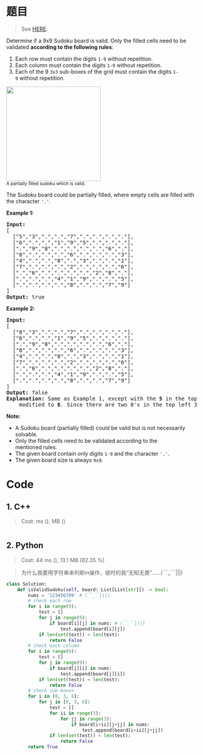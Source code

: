 # 题目

> See [HERE](https://leetcode.com/problems/valid-sudoku/).

<div><p>Determine if a&nbsp;9x9 Sudoku board&nbsp;is valid.&nbsp;Only the filled cells need to be validated&nbsp;<strong>according to the following rules</strong>:</p>

<ol>
	<li>Each row&nbsp;must contain the&nbsp;digits&nbsp;<code>1-9</code> without repetition.</li>
	<li>Each column must contain the digits&nbsp;<code>1-9</code>&nbsp;without repetition.</li>
	<li>Each of the 9 <code>3x3</code> sub-boxes of the grid must contain the digits&nbsp;<code>1-9</code>&nbsp;without repetition.</li>
</ol>

<p><img src="https://upload.wikimedia.org/wikipedia/commons/thumb/f/ff/Sudoku-by-L2G-20050714.svg/250px-Sudoku-by-L2G-20050714.svg.png" style="height:250px; width:250px"><br>
<small>A partially filled sudoku which is valid.</small></p>

<p>The Sudoku board could be partially filled, where empty cells are filled with the character <code>'.'</code>.</p>

<p><strong>Example 1:</strong></p>

<pre><strong>Input:</strong>
[
  ["5","3",".",".","7",".",".",".","."],
  ["6",".",".","1","9","5",".",".","."],
  [".","9","8",".",".",".",".","6","."],
  ["8",".",".",".","6",".",".",".","3"],
  ["4",".",".","8",".","3",".",".","1"],
  ["7",".",".",".","2",".",".",".","6"],
  [".","6",".",".",".",".","2","8","."],
  [".",".",".","4","1","9",".",".","5"],
  [".",".",".",".","8",".",".","7","9"]
]
<strong>Output:</strong> true
</pre>

<p><strong>Example 2:</strong></p>

<pre><strong>Input:</strong>
[
&nbsp; ["8","3",".",".","7",".",".",".","."],
&nbsp; ["6",".",".","1","9","5",".",".","."],
&nbsp; [".","9","8",".",".",".",".","6","."],
&nbsp; ["8",".",".",".","6",".",".",".","3"],
&nbsp; ["4",".",".","8",".","3",".",".","1"],
&nbsp; ["7",".",".",".","2",".",".",".","6"],
&nbsp; [".","6",".",".",".",".","2","8","."],
&nbsp; [".",".",".","4","1","9",".",".","5"],
&nbsp; [".",".",".",".","8",".",".","7","9"]
]
<strong>Output:</strong> false
<strong>Explanation:</strong> Same as Example 1, except with the <strong>5</strong> in the top left corner being 
    modified to <strong>8</strong>. Since there are two 8's in the top left 3x3 sub-box, it is invalid.
</pre>

<p><strong>Note:</strong></p>

<ul>
	<li>A Sudoku board (partially filled) could be valid but is not necessarily solvable.</li>
	<li>Only the filled cells need to be validated according to the mentioned&nbsp;rules.</li>
	<li>The given board&nbsp;contain only digits <code>1-9</code> and the character <code>'.'</code>.</li>
	<li>The given board size is always <code>9x9</code>.</li>
</ul>
</div>

# Code

## 1. C++

> Cost: ms (), MB ()

```C++

```

## 2. Python

> Cost: 44 ms (), 13.1 MB (82.35 %)

> 为什么我要用字符串来判断in操作，彼时的我“无知无畏”......(￣_￣|||)

```python
class Solution:
    def isValidSudoku(self, board: List[List[str]]) -> bool:
        nums = '123456789' # (￣_￣|||)
        # check each row
        for i in range(9):
            test = []
            for j in range(9):
                if board[i][j] in nums: # (￣_￣|||)
                    test.append(board[i][j])
            if len(set(test)) < len(test):
                return False
        # check each column
        for i in range(9):
            test = []
            for j in range(9):
                if board[j][i] in nums:
                    test.append(board[j][i])
            if len(set(test)) < len(test):
                return False
        # check sub-boxes
        for i in [0, 3, 6]:
            for j in [0, 3, 6]:
                test = []
                for ii in range(3):
                    for jj in range(3):
                        if board[i+ii][j+jj] in nums:
                            test.append(board[i+ii][j+jj])
                if len(set(test)) < len(test):
                    return False
        return True
```
